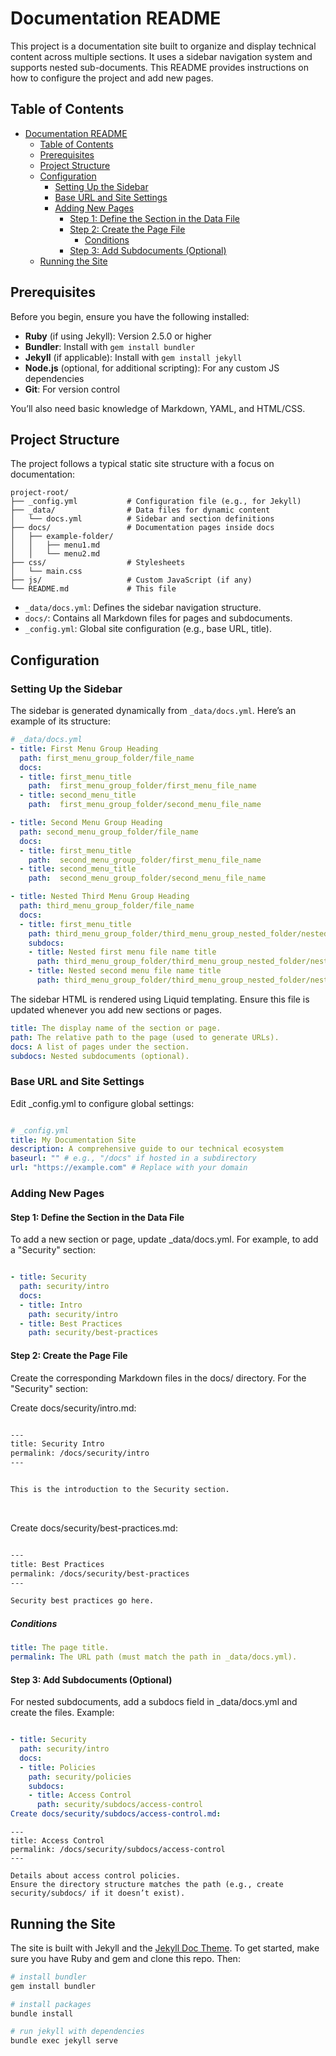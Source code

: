 # Documentation README

This project is a documentation site built to organize and display technical content across multiple sections. It uses a sidebar navigation system and supports nested sub-documents. This README provides instructions on how to configure the project and add new pages.

## Table of Contents
- [Documentation README](#documentation-readme)
  - [Table of Contents](#table-of-contents)
  - [Prerequisites](#prerequisites)
  - [Project Structure](#project-structure)
  - [Configuration](#configuration)
    - [Setting Up the Sidebar](#setting-up-the-sidebar)
    - [Base URL and Site Settings](#base-url-and-site-settings)
    - [Adding New Pages](#adding-new-pages)
      - [Step 1: Define the Section in the Data File](#step-1-define-the-section-in-the-data-file)
      - [Step 2: Create the Page File](#step-2-create-the-page-file)
        - [Conditions](#conditions)
      - [Step 3: Add Subdocuments (Optional)](#step-3-add-subdocuments-optional)
  - [Running the Site](#running-the-site)

## Prerequisites

Before you begin, ensure you have the following installed:

- **Ruby** (if using Jekyll): Version 2.5.0 or higher
- **Bundler**: Install with `gem install bundler`
- **Jekyll** (if applicable): Install with `gem install jekyll`
- **Node.js** (optional, for additional scripting): For any custom JS dependencies
- **Git**: For version control

You’ll also need basic knowledge of Markdown, YAML, and HTML/CSS.

## Project Structure

The project follows a typical static site structure with a focus on documentation:

```
project-root/
├── _config.yml           # Configuration file (e.g., for Jekyll)
├── _data/                # Data files for dynamic content
│   └── docs.yml          # Sidebar and section definitions
├── docs/                 # Documentation pages inside docs
│   ├── example-folder/
│   │   ├── menu1.md
│   │   └── menu2.md
├── css/                  # Stylesheets
│   └── main.css
├── js/                   # Custom JavaScript (if any)
└── README.md             # This file
```

- `_data/docs.yml`: Defines the sidebar navigation structure.
- `docs/`: Contains all Markdown files for pages and subdocuments.
- `_config.yml`: Global site configuration (e.g., base URL, title).

## Configuration

### Setting Up the Sidebar

The sidebar is generated dynamically from `_data/docs.yml`. Here’s an example of its structure:

```yaml
# _data/docs.yml
- title: First Menu Group Heading
  path: first_menu_group_folder/file_name
  docs:
  - title: first_menu_title
    path:  first_menu_group_folder/first_menu_file_name
  - title: second_menu_title
    path:  first_menu_group_folder/second_menu_file_name

- title: Second Menu Group Heading
  path: second_menu_group_folder/file_name
  docs:
  - title: first_menu_title
    path:  second_menu_group_folder/first_menu_file_name
  - title: second_menu_title
    path:  second_menu_group_folder/second_menu_file_name

- title: Nested Third Menu Group Heading
  path: third_menu_group_folder/file_name
  docs:
  - title: first_menu_title
    path: third_menu_group_folder/third_menu_group_nested_folder/nested_first_menu_file_name
    subdocs:
    - title: Nested first menu file name title
      path: third_menu_group_folder/third_menu_group_nested_folder/nested_first_menu_file_name
    - title: Nested second menu file name title
      path: third_menu_group_folder/third_menu_group_nested_folder/nested_second_menu_file_name
```

The sidebar HTML is rendered using Liquid templating. Ensure this file is updated whenever you add new sections or pages.

```yaml
title: The display name of the section or page.
path: The relative path to the page (used to generate URLs).
docs: A list of pages under the section.
subdocs: Nested subdocuments (optional).
```


### Base URL and Site Settings

Edit _config.yml to configure global settings:
```yaml

# _config.yml
title: My Documentation Site
description: A comprehensive guide to our technical ecosystem
baseurl: "" # e.g., "/docs" if hosted in a subdirectory
url: "https://example.com" # Replace with your domain
```


### Adding New Pages

#### Step 1: Define the Section in the Data File
To add a new section or page, update _data/docs.yml. For example, to add a "Security" section:

```yaml

- title: Security
  path: security/intro
  docs:
  - title: Intro
    path: security/intro
  - title: Best Practices
    path: security/best-practices
```

#### Step 2: Create the Page File
Create the corresponding Markdown files in the docs/ directory. For the "Security" section:

Create docs/security/intro.md:
```markdown

---
title: Security Intro
permalink: /docs/security/intro
---


This is the introduction to the Security section.

```
<br>

Create docs/security/best-practices.md:
```markdown

---
title: Best Practices
permalink: /docs/security/best-practices
---

Security best practices go here.
```

##### Conditions
```yaml
title: The page title.
permalink: The URL path (must match the path in _data/docs.yml).
```

####  Step 3: Add Subdocuments (Optional)
For nested subdocuments, add a subdocs field in _data/docs.yml and create the files. Example:

```yaml

- title: Security
  path: security/intro
  docs:
  - title: Policies
    path: security/policies
    subdocs:
    - title: Access Control
      path: security/subdocs/access-control
Create docs/security/subdocs/access-control.md:

```


```
---
title: Access Control
permalink: /docs/security/subdocs/access-control
---

Details about access control policies.
Ensure the directory structure matches the path (e.g., create security/subdocs/ if it doesn’t exist).

```

## Running the Site

The site is built with Jekyll and the [Jekyll Doc Theme](https://github.com/aksakalli/jekyll-doc-theme). To get started, make sure you have Ruby and gem and clone this repo. Then:

```bash
# install bundler
gem install bundler

# install packages
bundle install

# run jekyll with dependencies
bundle exec jekyll serve
```

